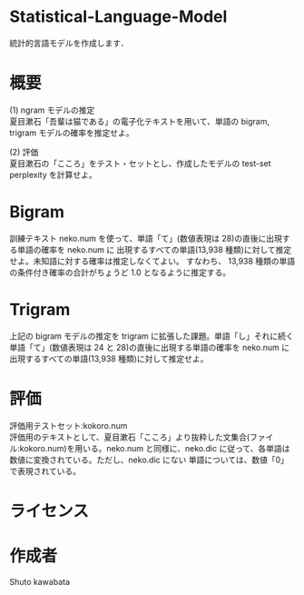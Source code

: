 # Statistical-Language-Model
統計的言語モデルを作成します．

# 概要
(1) ngram モデルの推定<br>
夏目漱石「吾輩は猫である」の電子化テキストを用いて、単語の bigram, trigram モデルの確率を推定せよ。<br>

(2) 評価<br>
夏目漱石の「こころ」をテスト・セットとし、作成したモデルの test-set perplexity を計算せよ。<br>

# Bigram
訓練テキスト neko.num を使って、単語「て」(数値表現は 28)の直後に出現する単語の確率を neko.num に
出現するすべての単語(13,938 種類)に対して推定せよ。未知語に対する確率は推定しなくてよい。
すなわち、 13,938 種類の単語の条件付き確率の合計がちょうど 1.0 となるように推定する。

# Trigram
上記の bigram モデルの推定を trigram に拡張した課題。単語「し」それに続く単語「て」(数値表現は 24
と 28)の直後に出現する単語の確率を neko.num に出現するすべての単語(13,938 種類)に対して推定せよ。

# 評価
評価用テストセット:kokoro.num<br>
評価用のテキストとして、夏目漱石「こころ」より抜粋した文集合(ファイル:kokoro.num)を用いる。neko.num と同様に、neko.dic に従って、各単語は数値に変換されている。ただし、neko.dic にない 単語については、数値「0」で表現されている。

# ライセンス

# 作成者
Shuto kawabata
